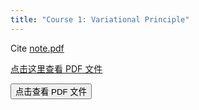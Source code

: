 ```yaml
---
title: "Course 1: Variational Principle"
---
```

Cite [note.pdf](/assets/FEM/note.pdf)


[点击这里查看 PDF 文件](/assets/FEM/note.pdf)

<a href="/assets/FEM/note.pdf" target="_blank" style="text-decoration:none;">
  <button>点击查看 PDF 文件</button>
</a>

